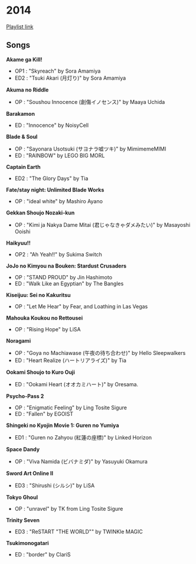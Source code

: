 # 2014

[Playlist link](https://sptfy.com/174O)

## Songs

**Akame ga Kill!**
* OP1 : "Skyreach" by Sora Amamiya
* ED2 : "Tsuki Akari (月灯り)" by Sora Amamiya

**Akuma no Riddle**
* OP : "Soushou Innocence (創傷イノセンス)" by Maaya Uchida

**Barakamon**
* ED : "Innocence" by NoisyCell

**Blade & Soul**
* OP : "Sayonara Usotsuki (サヨナラ嘘ツキ)" by MimimemeMIMI
* ED : "RAINBOW" by LEGO BIG MORL

**Captain Earth**
* ED2 : "The Glory Days" by Tia

**Fate/stay night: Unlimited Blade Works**
* OP : "ideal white" by Mashiro Ayano

**Gekkan Shoujo Nozaki-kun**
* OP : "Kimi ja Nakya Dame Mitai (君じゃなきゃダメみたい)" by Masayoshi Ooishi

**Haikyuu!!**
* OP2 : "Ah Yeah!!" by Sukima Switch

**JoJo no Kimyou na Bouken: Stardust Crusaders**
* OP : "STAND PROUD" by Jin Hashimoto
* ED : "Walk Like an Egyptian" by The Bangles

**Kiseijuu: Sei no Kakuritsu**
* OP : "Let Me Hear" by Fear, and Loathing in Las Vegas

**Mahouka Koukou no Rettousei**
* OP : "Rising Hope" by LiSA

**Noragami**
* OP : "Goya no Machiawase (午夜の待ち合わせ)" by Hello Sleepwalkers
* ED : "Heart Realize (ハートリアライズ)" by Tia

**Ookami Shoujo to Kuro Ouji**
* ED : "Ookami Heart (オオカミハート)" by Oresama.

**Psycho-Pass 2**
* OP : "Enigmatic Feeling" by Ling Tosite Sigure
* ED : "Fallen" by EGOIST

**Shingeki no Kyojin Movie 1: Guren no Yumiya**
* ED1 : "Guren no Zahyou (紅蓮の座標)" by Linked Horizon

**Space Dandy**
* OP : "Viva Namida (ビバナミダ)" by Yasuyuki Okamura

**Sword Art Online II**
* ED3 : "Shirushi (シルシ)" by LiSA

**Tokyo Ghoul**
* OP : "unravel" by TK from Ling Tosite Sigure

**Trinity Seven**
* ED3 : "ReSTART "THE WORLD"" by TWINKle MAGIC

**Tsukimonogatari**
* ED : "border" by ClariS